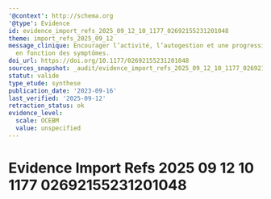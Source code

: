 ```yaml
---
'@context': http://schema.org
'@type': Evidence
id: evidence_import_refs_2025_09_12_10_1177_02692155231201048
theme: import_refs_2025_09_12
message_clinique: Encourager l’activité, l’autogestion et une progression graduée
  en fonction des symptômes.
doi_url: https://doi.org/10.1177/02692155231201048
sources_snapshot: _audit/evidence_import_refs_2025_09_12_10_1177_02692155231201048.json
statut: valide
type_etude: synthese
publication_date: '2023-09-16'
last_verified: '2025-09-12'
retraction_status: ok
evidence_level:
  scale: OCEBM
  value: unspecified
---
```

# Evidence Import Refs 2025 09 12 10 1177 02692155231201048


